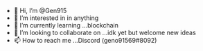- 👋 Hi, I’m @Gen915
- 👀 I’m interested in in anything 
- 🌱 I’m currently learning ...blockchain
- 💞️ I’m looking to collaborate on ...idk yet but welcome new ideas
- 📫 How to reach me ...Discord (geno91569#8092)

<!---
Gen915/Gen915 is a ✨ special ✨ repository because its `README.md` (this file) appears on your GitHub profile.
You can click the Preview link to take a look at your changes.
--->
